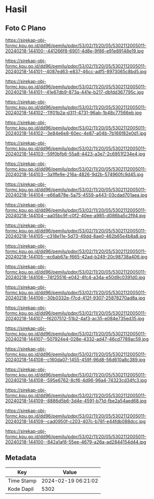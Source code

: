 # Hasil

## Foto C Plano

https://sirekap-obj-formc.kpu.go.id/dd96/pemilu/pdpr/53/02/11/20/05/5302112005011-20240218-144100--441266f8-6901-4d8e-9f86-e91e89148e19.jpg

https://sirekap-obj-formc.kpu.go.id/dd96/pemilu/pdpr/53/02/11/20/05/5302112005011-20240218-144101--4087ed63-e837-46cc-adf5-8973065c8bd5.jpg

https://sirekap-obj-formc.kpu.go.id/dd96/pemilu/pdpr/53/02/11/20/05/5302112005011-20240218-144101--41e67db9-873a-441e-b217-dbfdd367795c.jpg

https://sirekap-obj-formc.kpu.go.id/dd96/pemilu/pdpr/53/02/11/20/05/5302112005011-20240218-144102--11f01b2a-d311-4731-96ab-1b48c77566eb.jpg

https://sirekap-obj-formc.kpu.go.id/dd96/pemilu/pdpr/53/02/11/20/05/5302112005011-20240218-144102--3e84e6e8-60ec-4e87-a04b-7b166f82e0d1.jpg

https://sirekap-obj-formc.kpu.go.id/dd96/pemilu/pdpr/53/02/11/20/05/5302112005011-20240218-144103--59f0bfb6-55a8-4423-a3e7-2c6951f234e4.jpg

https://sirekap-obj-formc.kpu.go.id/dd96/pemilu/pdpr/53/02/11/20/05/5302112005011-20240218-144103--3a1ffe9e-216a-4826-9d2b-574960fc9d45.jpg

https://sirekap-obj-formc.kpu.go.id/dd96/pemilu/pdpr/53/02/11/20/05/5302112005011-20240218-144104--e66a878e-5a75-4559-a443-03cdad701aea.jpg

https://sirekap-obj-formc.kpu.go.id/dd96/pemilu/pdpr/53/02/11/20/05/5302112005011-20240218-144104--aa05bc9f-c0f2-40ee-a985-d086ba5c2f94.jpg

https://sirekap-obj-formc.kpu.go.id/dd96/pemilu/pdpr/53/02/11/20/05/5302112005011-20240218-144105--c318e11e-5d73-49dd-8ae0-462b65e4b8a8.jpg

https://sirekap-obj-formc.kpu.go.id/dd96/pemilu/pdpr/53/02/11/20/05/5302112005011-20240218-144105--ec6ab67a-f665-42ad-b249-20c98738a406.jpg

https://sirekap-obj-formc.kpu.go.id/dd96/pemilu/pdpr/53/02/11/20/05/5302112005011-20240218-144106--74f25516-e042-4fc4-a34a-e50d9c0391d0.jpg

https://sirekap-obj-formc.kpu.go.id/dd96/pemilu/pdpr/53/02/11/20/05/5302112005011-20240218-144106--30b0332e-f7cd-412f-9307-25878270ad8a.jpg

https://sirekap-obj-formc.kpu.go.id/dd96/pemilu/pdpr/53/02/11/20/05/5302112005011-20240218-144107--f6207512-51b2-4af3-ac35-e084e735ed35.jpg

https://sirekap-obj-formc.kpu.go.id/dd96/pemilu/pdpr/53/02/11/20/05/5302112005011-20240218-144107--507924e4-028e-4332-ad47-46cd7789ac59.jpg

https://sirekap-obj-formc.kpu.go.id/dd96/pemilu/pdpr/53/02/11/20/05/5302112005011-20240218-144108--c160da07-1455-459f-96d8-56d610a8c389.jpg

https://sirekap-obj-formc.kpu.go.id/dd96/pemilu/pdpr/53/02/11/20/05/5302112005011-20240218-144108--595e6762-8cf6-4d96-96a4-74323cd34fc3.jpg

https://sirekap-obj-formc.kpu.go.id/dd96/pemilu/pdpr/53/02/11/20/05/5302112005011-20240218-144109--8886d5b6-3d4e-4591-b71d-fbe2a54aed68.jpg

https://sirekap-obj-formc.kpu.go.id/dd96/pemilu/pdpr/53/02/11/20/05/5302112005011-20240218-144109--cad0950f-c203-407c-b781-e44fdb088dcc.jpg

https://sirekap-obj-formc.kpu.go.id/dd96/pemilu/pdpr/53/02/11/20/05/5302112005011-20240218-144100--842a1af8-55ee-4679-a26a-ad2844154d44.jpg


## Metadata

| Key        | Value               |
| ---------- | ------------------- |
| Time Stamp | 2024-02-19 06:21:02 |
| Kode Dapil | 5302                |



